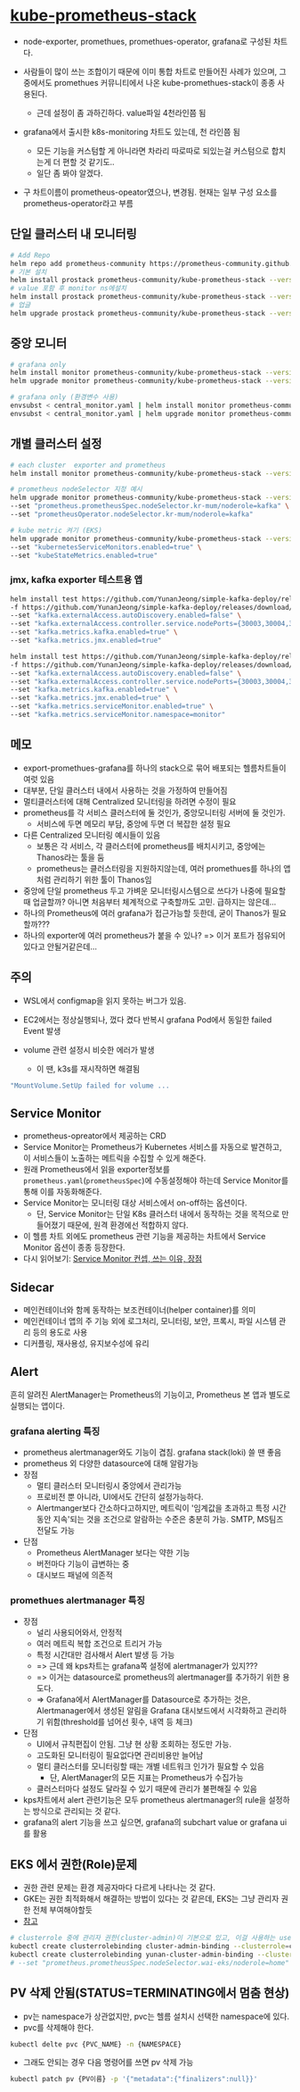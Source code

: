 # [kube-prometheus-stack](https://artifacthub.io/packages/helm/prometheus-community/kube-prometheus-stack?modal=install)

- node-exporter, promethues, promethues-operator, grafana로 구성된 차트다.
- 사람들이 많이 쓰는 조합이기 때문에 이미 통합 차트로 만들어진 사례가 있으며, 그 중에서도 promethues 커뮤니티에서 나온 kube-promethues-stack이 종종 사용된다.
  - 근데 설정이 좀 과하긴하다. value파일 4천라인쯤 됨
- grafana에서 출시한 k8s-monitoring 차트도 있는데, 천 라인쯤 됨
  - 모든 기능을 커스텀할 게 아니라면 차라리 따로따로 되있는걸 커스텀으로 합치는게 더 편할 것 같기도..
  - 일단 좀 봐야 알겠다.

- 구 차트이름이 prometheus-opeator였으나, 변경됨. 현재는 일부 구성 요소를 prometheus-operator라고 부름

## 단일 클러스터 내 모니터링

```sh
# Add Repo
helm repo add prometheus-community https://prometheus-community.github.io/helm-charts
# 기본 설치
helm install prostack prometheus-community/kube-prometheus-stack --version 55.8.3
# value 포함 후 monitor ns에설치
helm install prostack prometheus-community/kube-prometheus-stack --version 55.8.3 -n monitor -f single_cluster.yaml
# 업글
helm upgrade prostack prometheus-community/kube-prometheus-stack --version 55.8.3 -n monitor -f single_cluster.yaml
```

## 중앙 모니터

```sh
# grafana only
helm install monitor prometheus-community/kube-prometheus-stack --version 55.8.3 -n monitor -f central_monitor.yaml
helm upgrade monitor prometheus-community/kube-prometheus-stack --version 55.8.3 -n monitor -f central_monitor.yaml

# grafana only (환경변수 사용)
envsubst < central_monitor.yaml | helm install monitor prometheus-community/kube-prometheus-stack --version 55.8.3 -n monitor -f -
envsubst < central_monitor.yaml | helm upgrade monitor prometheus-community/kube-prometheus-stack --version 55.8.3 -n monitor -f -
```

## 개별 클러스터 설정

```sh
# each cluster  exporter and prometheus 
helm install monitor prometheus-community/kube-prometheus-stack --version 55.8.3 -n monitor -f each_cluster.yaml 

# prometheus nodeSelector 지정 예시
helm upgrade monitor prometheus-community/kube-prometheus-stack --version 55.8.3 -n monitor -f each_cluster.yaml \
--set "prometheus.prometheusSpec.nodeSelector.kr-mum/noderole=kafka" \
--set "prometheusOperator.nodeSelector.kr-mum/noderole=kafka"

# kube metric 켜기 (EKS)
helm upgrade monitor prometheus-community/kube-prometheus-stack --version 55.8.3 -n platform -f 0_each_cluster.yaml \
--set "kubernetesServiceMonitors.enabled=true" \
--set "kubeStateMetrics.enabled=true"
```

### jmx, kafka exporter 테스트용 앱

```sh
helm install test https://github.com/YunanJeong/simple-kafka-deploy/releases/download/v2.0.3/skafka-2.0.3.tgz \
-f https://github.com/YunanJeong/simple-kafka-deploy/releases/download/v2.0.3/kraft-multi.yaml \
--set "kafka.externalAccess.autoDiscovery.enabled=false" \
--set "kafka.externalAccess.controller.service.nodePorts={30003,30004,30005}" \
--set "kafka.metrics.kafka.enabled=true" \
--set "kafka.metrics.jmx.enabled=true"

helm install test https://github.com/YunanJeong/simple-kafka-deploy/releases/download/v2.0.3/skafka-2.0.3.tgz \
-f https://github.com/YunanJeong/simple-kafka-deploy/releases/download/v2.0.3/kraft-multi.yaml \
--set "kafka.externalAccess.autoDiscovery.enabled=false" \
--set "kafka.externalAccess.controller.service.nodePorts={30003,30004,30005}" \
--set "kafka.metrics.kafka.enabled=true" \
--set "kafka.metrics.jmx.enabled=true" \
--set "kafka.metrics.serviceMonitor.enabled=true" \
--set "kafka.metrics.serviceMonitor.namespace=monitor"

```

## 메모

- export-promethues-grafana를 하나의 stack으로 묶어 배포되는 헬름차트들이 여럿 있음
- 대부분, 단일 클러스터 내에서 사용하는 것을 가정하여 만들어짐
- 멀티클러스터에 대해 Centralized 모니터링을 하려면 수정이 필요
- prometheus를 각 서비스 클러스터에 둘 것인가, 중앙모니터링 서버에 둘 것인가.
  - 서비스에 두면 메모리 부담, 중앙에 두면 더 복잡한 설정 필요
- 다른 Centralized 모니터링 예시들이 있음
  - 보통은 각 서비스, 각 클러스터에 prometheus를 배치시키고, 중앙에는 Thanos라는 툴을 둠
  - prometheus는 클러스터링을 지원하지않는데, 여러 promethues를 하나의 앱처럼 관리하기 위한 툴이 Thanos임
- 중앙에 단일 prometheus 두고 가벼운 모니터링시스템으로 쓰다가 나중에 필요할 때 업글할까? 아니면 처음부터 체계적으로 구축할까도 고민. 급하지는 않은데...
- 하나의 Prometheus에 여러 grafana가 접근가능할 듯한데, 굳이 Thanos가 필요할까???
- 하나의 exporter에 여러 prometheus가 붙을 수 있나? => 이거 포트가 점유되어있다고 안될거같은데...

## 주의

- WSL에서 configmap을 읽지 못하는 버그가 있음.

- EC2에서는 정상실행되나, 껐다 켰다 반복시 grafana Pod에서 동일한 failed Event 발생

- volume 관련 설정시 비슷한 에러가 발생
  - 이 땐, k3s를 재시작하면 해결됨

```sh
"MountVolume.SetUp failed for volume ...
```

## Service Monitor

- prometheus-opreator에서 제공하는 CRD
- Service Monitor는 Prometheus가 Kubernetes 서비스를 자동으로 발견하고, 이 서비스들이 노출하는 메트릭을 수집할 수 있게 해준다.
- 원래 Prometheus에서 읽을 exporter정보를 `prometheus.yaml`(`prometheusSpec`)에 수동설정해야 하는데 Service Monitor를 통해 이를 자동화해준다.
- Service Monitor는 모니터링 대상 서비스에서 on-off하는 옵션이다.
  - 단, Service Monitor는 단일 K8s 클러스터 내에서 동작하는 것을 목적으로 만들어졌기 때문에, 원격 환경에선 적합하지 않다.
- 이 헬름 차트 외에도 prometheus 관련 기능을 제공하는 차트에서 Service Monitor 옵션이 종종 등장한다.
- 다시 읽어보기: [Service Monitor 컨셉, 쓰는 이유, 장점](https://jerryljh.medium.com/prometheus-servicemonitor-98ccca35a13e)

## Sidecar

- 메인컨테이너와 함께 동작하는 보조컨테이너(helper container)를 의미
- 메인컨테이너 앱의 주 기능 외에 로그처리, 모니터링, 보안, 프록시, 파일 시스템 관리 등의 용도로 사용
- 디커플링, 재사용성, 유지보수성에 유리

## Alert

흔히 알려진 AlertManager는 Prometheus의 기능이고, Prometheus 본 앱과 별도로 실행되는 앱이다.

### grafana alerting 특징

- prometheus alertmanager와도 기능이 겹침. grafana stack(loki) 쓸 땐 좋음
- prometheus 외 다양한 datasource에 대해 알람가능
- 장점
  - 멀티 클러스터 모니터링시 중앙에서 관리가능
  - 프로비전 뿐 아니라, UI에서도 간단히 설정가능하다.
  - Alertmanger보다 간소하다고하지만, 메트릭이 '임계값을 초과하고 특정 시간동안 지속'되는 것을 조건으로 알람하는 수준은 충분히 가능. SMTP, MS팀즈 전달도 가능
- 단점
  - Prometheus AlertManager 보다는 약한 기능
  - 버전마다 기능이 급변하는 중
  - 대시보드 패널에 의존적

### promethues alertmanager 특징

- 장점
  - 널리 사용되어와서, 안정적
  - 여러 메트릭 복합 조건으로 트리거 가능
  - 특정 시간대만 검사해서 Alert 발생 등 가능
  - => 근데 왜 kps차트는 grafana쪽 설정에 alertmanager가 있지???
  - => 이거는 datasource로 prometheus의 alertmanager를 추가하기 위한 용도다.
  - => Grafana에서 AlertManager를 Datasource로 추가하는 것은, Alertmanager에서 생성된 알림을 Grafana 대시보드에서 시각화하고 관리하기 위함(threshold를 넘어선 횟수, 내역 등 체크)
- 단점
  - UI에서 규칙편집이 안됨. 그냥 현 상황 조회하는 정도만 가능.
  - 고도화된 모니터링이 필요없다면 관리비용만 늘어남
  - 멀티 클러스터를 모니터링할 때는 개별 네트워크 인가가 필요할 수 있음
    - 단, AlertManager의 모든 지표는 Prometheus가 수집가능
  - 클러스터마다 설정도 달라질 수 있기 때문에 관리가 불편해질 수 있음
- kps차트에서 alert 관련기능은 모두 prometheus alertmanager의 rule을 설정하는 방식으로 관리되는 것 같다.
- grafana의 alert 기능을 쓰고 싶으면, grafana의 subchart value or grafana ui를 활용

## EKS 에서 권한(Role)문제

- 권한 관련 문제는 환경 제공자마다 다르게 나타나는 것 같다.
- GKE는 권한 최적화해서 해결하는 방법이 있다는 것 같은데, EKS는 그냥 관리자 권한 전체 부여해야할듯
- [참고](https://github.com/prometheus-operator/prometheus-operator/issues/1189)

```sh
# clusterrole 중에 관리자 권한(cluster-admin)이 기본으로 있고, 이걸 사용하는 user에게 clusterbinding으로 연결해준다.
kubectl create clusterrolebinding cluster-admin-binding --clusterrole=cluster-admin --user=your.email@address.com 
kubectl create clusterrolebinding yunan-cluster-admin-binding --clusterrole=cluster-admin --user=yunan_all
# --set "prometheus.prometheusSpec.nodeSelector.wai-eks/noderole=home" \
```

## PV 삭제 안됨(STATUS=TERMINATING에서 멈춤 현상)

- pv는 namespace가 상관없지만, pvc는 헬름 설치시 선택한 namespace에 있다.
- pvc를 삭제해야 한다.

```sh
kubectl delte pvc {PVC_NAME} -n {NAMESPACE}
```

- 그래도 안되는 경우 다음 명령어를 쓰면 pv 삭제 가능

```sh
kubectl patch pv {PV이름} -p '{"metadata":{"finalizers":null}}'
```
